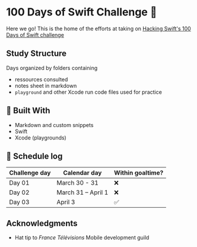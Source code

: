 # 100 Days of Swift Challenge :rocket:

Here we go! This is the home of the efforts at taking on [Hacking Swift's 100 Days of Swift challenge](https://www.hackingwithswift.com/100)

## Study Structure

Days organized by folders containing
* ressources consulted
* notes sheet in markdown
* `playground` and other Xcode run code files used for practice

## :hammer: Built With
* Markdown and custom snippets
* Swift
* Xcode (playgrounds)

## :calendar: Schedule log

| Challenge day | Calendar day | Within goaltime?|
|---|---|---|
| Day 01 | March 30 - 31 | :x: |
| Day 02 | March 31 – April 1 | :x: |
| Day 03 | April 3 | :white_check_mark: |

## Acknowledgments
* Hat tip to *France Télévisions* Mobile development guild